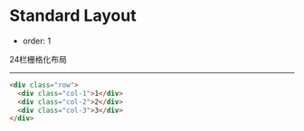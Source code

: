 # Standard Layout

- order: 1 

24栏栅格化布局


---

````html
<div class="row">
  <div class="col-1">1</div>
  <div class="col-2">2</div>
  <div class="col-3">3</div>
</div>
````
